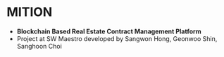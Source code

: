 # MITION
- **Blockchain Based Real Estate Contract Management Platform**
- Project at SW Maestro developed by Sangwon Hong, Geonwoo Shin, Sanghoon Choi
